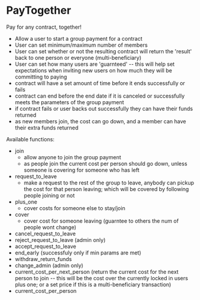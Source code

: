# PayTogether
Pay for any contract, together!

- Allow a user to start a group payment for a contract
- User can set minimum/maximum number of members
- User can set whether or not the resulting contract will return the 'result' back to one person or everyone (multi-beneficiary)
- User can set how many users are 'guarnteed' -- this will help set expectations when inviting new users on how much they will be committing to paying
- contract will have a set amount of time before it ends successfully or fails
- contract can end before the end date if it is canceled or successfully meets the parameters of the group payment
- if contract fails or user backs out successfully they can have their funds returned
- as new members join, the cost can go down, and a member can have their extra funds returned

Available functions:
- join 
  - allow anyone to join the group payment
  - as people join the current cost per person should go down, unless someone is covering for someone who has left
- request_to_leave 
  - make a request to the rest of the group to leave, anybody can pickup the cost for that person leaving; which will be covered by following people joining or not
- plus_one
  - cover costs for someone else to stay/join
- cover
  - cover cost for someone leaving (guarntee to others the num of people wont change)
- cancel_request_to_leave
- reject_request_to_leave (admin only)
- accept_request_to_leave
- end_early (successfuly only if min params are met)
- withdraw_return_funds
- change_admin (admin only)
- current_cost_per_next_person (return the current cost for the next person to join -- this will be the cost over the currently locked in users plus one; or a set price if this is a multi-beneficiary transaction)
- current_cost_per_person
